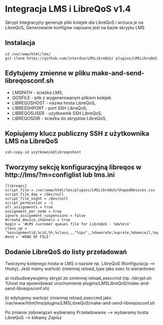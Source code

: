 # Integracja LMS i LibreQoS v1.4
Skrypt integracyjny generuje pliki kolejek dla LibreQoS i wrzuca je na LibreQoS, 
Generowanie konfigów napisane jest na bazie skryptu LMS

## Instalacja
```
cd /var/www/html/lms/
git clone https://github.com/interduo/LMSLibreQoS/ plugins/LMSLibreQoS
```

## Edytujemy zmienne w pliku make-and-send-libreqosconf.sh
- LMSPATH - ścieżka LMS,
- QOSFILE - plik z wygenerowanym plikiem kolejek
- LIBREQOSHOST - nazwa hosta LibreQoS,
- LIBRESSHPORT - port SSH LibreQoS,
- LIBREQOSUSER - użytkownik SSH LibreQoS,
- LIBREQOSDIR - ścieżka do skryptów LibreQoS,

## Kopiujemy klucz publiczny SSH z użytkownika LMS na LibreQoS
```
ssh-copy-id uzytkownik@libreqoshost
```

## Tworzymy sekcję konfiguracyjną libreqos w http://lms/?m=configlist lub lms.ini
```
[libreqos]
script_file = /var/www/html/lms/plugins/LMSLibreQoS/ShapedDevices.csv
script_file_day = /dev/null
script_file_night = /dev/null
script_permission = -1
all_assignments = true
assignment_per_node = true
ignore_assignment_suspensions = false
#create_device_channels = true
begin = '#LMS customer queues file for LibreQoS - %date\n'
class_up = '%assignmentid,%cid,%h,%class,,,"%ips",,%downrate,%uprate,%downceil,%upceil,"KOMENTARZ"\n'
#end = '#END OF FILE'
```

## Dodanie LibreQoS do listy przeładowań 

Tworzymy kolejnego hosta w LMS o nazwie np. LibreQoS (Konfiguracja --> Hosty).
Jeśli mamy wartość zmiennej *reload_type* jako *exec* to wariantowo:

a) rozbudowywujemy skrypt ze zmiennej reload_execcmd
(np. /skrypt.sh %host ma spowodować uruchomienie plugins/LMSLibreQoS/make-and-send-libreqosconf.sh)

b) edytujemy wartość zmiennej reload_execcmd jako /var/www/html/lms/plugins/LMSLibreQoS/make-and-send-libreqosconf.sh

Po zmianie zobowiązań wybieramy Przeładowanie --> wybieramy hosta LibreQoS --> klikamy *Zapisz*
